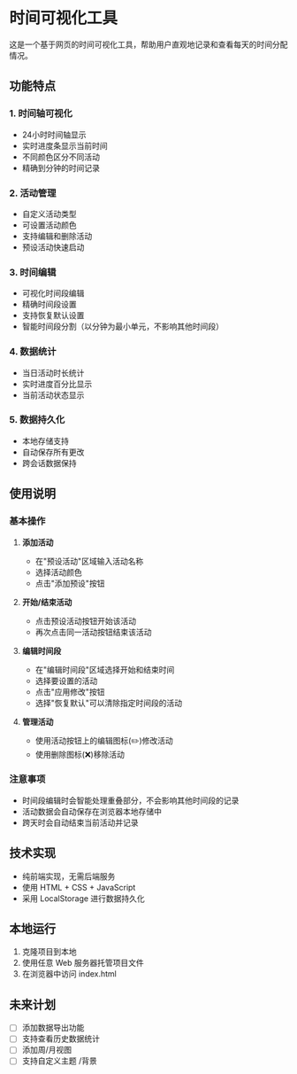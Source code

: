 # 时间可视化工具

这是一个基于网页的时间可视化工具，帮助用户直观地记录和查看每天的时间分配情况。

## 功能特点

### 1. 时间轴可视化
- 24小时时间轴显示
- 实时进度条显示当前时间
- 不同颜色区分不同活动
- 精确到分钟的时间记录

### 2. 活动管理
- 自定义活动类型
- 可设置活动颜色
- 支持编辑和删除活动
- 预设活动快速启动

### 3. 时间编辑
- 可视化时间段编辑
- 精确时间段设置
- 支持恢复默认设置
- 智能时间段分割（以分钟为最小单元，不影响其他时间段）

### 4. 数据统计
- 当日活动时长统计
- 实时进度百分比显示
- 当前活动状态显示

### 5. 数据持久化
- 本地存储支持
- 自动保存所有更改
- 跨会话数据保持

## 使用说明

### 基本操作

1. **添加活动**
   - 在"预设活动"区域输入活动名称
   - 选择活动颜色
   - 点击"添加预设"按钮

2. **开始/结束活动**
   - 点击预设活动按钮开始该活动
   - 再次点击同一活动按钮结束该活动

3. **编辑时间段**
   - 在"编辑时间段"区域选择开始和结束时间
   - 选择要设置的活动
   - 点击"应用修改"按钮
   - 选择"恢复默认"可以清除指定时间段的活动

4. **管理活动**
   - 使用活动按钮上的编辑图标(✏️)修改活动
   - 使用删除图标(❌)移除活动

### 注意事项

- 时间段编辑时会智能处理重叠部分，不会影响其他时间段的记录
- 活动数据会自动保存在浏览器本地存储中
- 跨天时会自动结束当前活动并记录

## 技术实现

- 纯前端实现，无需后端服务
- 使用 HTML + CSS + JavaScript
- 采用 LocalStorage 进行数据持久化



## 本地运行

1. 克隆项目到本地
2. 使用任意 Web 服务器托管项目文件
3. 在浏览器中访问 index.html

## 未来计划

- [ ] 添加数据导出功能
- [ ] 支持查看历史数据统计
- [ ] 添加周/月视图
- [ ] 支持自定义主题 /背景